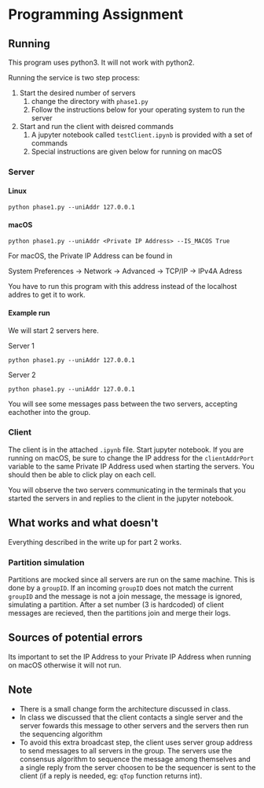#  Programming Assignment

## Running

This program uses python3. It will not work with python2.

Running the service is two step process:
1. Start the desired number of servers
    1. change the directory with `phase1.py`
    2. Follow the instructions below for your operating system to run the server
2. Start and run the client with deisred commands
    1. A jupyter notebook called `testClient.ipynb` is provided with a set of commands
    2. Special instructions are given below for running on macOS

### Server
#### Linux
```
python phase1.py --uniAddr 127.0.0.1 
```
#### macOS
```
python phase1.py --uniAddr <Private IP Address> --IS_MACOS True
```
For macOS, the Private IP Address can be found in 

System Preferences -> Network -> Advanced -> TCP/IP -> IPv4A Adress

You have to run this program with this address instead of the localhost addres to get it to work.

#### Example run
We will start 2 servers here. 

Server 1
```
python phase1.py --uniAddr 127.0.0.1 
```

Server 2
```
python phase1.py --uniAddr 127.0.0.1 
```


You will see some messages pass between the two servers, accepting eachother into the group. 

### Client
The client is in the attached ```.ipynb``` file. Start jupyter notebook. If you are running on macOS, be sure to change the IP address for the ```clientAddrPort``` variable to the same Private IP Address used when starting the servers. You should then be able to click play on each cell. 

You will observe the two servers communicating in the terminals that you started the servers in and replies to the client in the jupyter notebook.


## What works and what doesn't

Everything described in the write up for part 2 works. 

### Partition simulation
Partitions are mocked since all servers are run on the same machine. This is done by a `groupID`. If an incoming `groupID` does not match the current `groupID` and the message is not a join message, the message is ignored, simulating a partition. After a set number (3 is hardcoded) of client messages are recieved, then the partitions join and merge their logs. 

## Sources of potential errors

Its important to set the IP Address to your Private IP Address when running on macOS otherwise it will not run. 


## Note
* There is a small change form the architecture discussed in class. 
* In class we discussed that the client contacts a single server and the server fowards this message to other servers and
the servers then run the sequencing algorithm
* To avoid this extra broadcast step, the client uses server group address to send messages to all servers in the group. The servers use the consensus algorithm to sequence the message among themselves and a single reply from the server choosen to be the sequencer is sent to the client (if a reply is needed, eg: `qTop` function returns int).